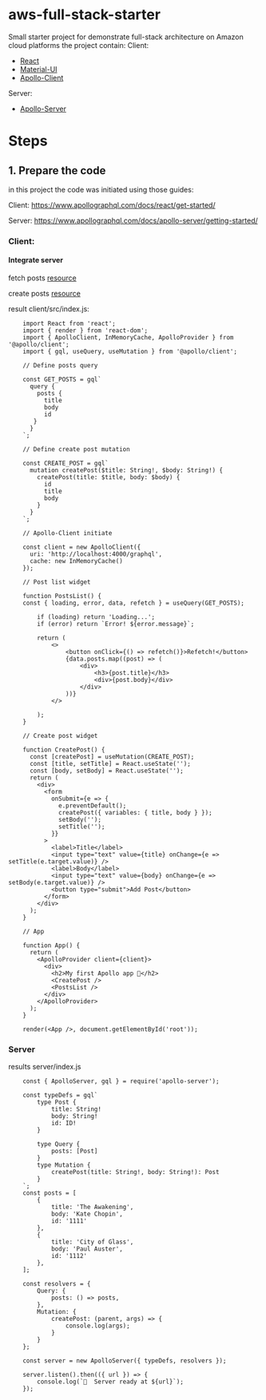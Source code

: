 # aws-full-stack-starter

Small starter project for demonstrate full-stack architecture on Amazon cloud platforms
the project contain:
Client:

- [React](https://reactjs.org/)
- [Material-UI](https://material-ui.com/)
- [Apollo-Client](https://www.apollographql.com/docs/react/)

Server:

- [Apollo-Server](https://www.apollographql.com/docs/apollo-server/)

# Steps
## 1. Prepare the code

   in this project the code was initiated using those guides:
   
   Client: https://www.apollographql.com/docs/react/get-started/

   Server: https://www.apollographql.com/docs/apollo-server/getting-started/

### Client:

#### Integrate server
   fetch posts [resource](https://www.apollographql.com/docs/react/data/queries/)

   create posts [resource](https://www.apollographql.com/docs/react/data/mutations/) 

   result client/src/index.js:

        import React from 'react';
        import { render } from 'react-dom';
        import { ApolloClient, InMemoryCache, ApolloProvider } from '@apollo/client';
        import { gql, useQuery, useMutation } from '@apollo/client';
        
        // Define posts query

        const GET_POSTS = gql`
          query {
            posts {
              title
              body
              id
           }
          }
        `;

        // Define create post mutation

        const CREATE_POST = gql`
          mutation createPost($title: String!, $body: String!) {
            createPost(title: $title, body: $body) {
              id
              title
              body
            }
          }
        `;

        // Apollo-Client initiate

        const client = new ApolloClient({
          uri: 'http://localhost:4000/graphql',
          cache: new InMemoryCache()
        });

        // Post list widget

        function PostsList() {
        const { loading, error, data, refetch } = useQuery(GET_POSTS);
        
            if (loading) return 'Loading...';
            if (error) return `Error! ${error.message}`;
        
            return (
                <>
                    <button onClick={() => refetch()}>Refetch!</button>
                    {data.posts.map((post) => (
                        <div>
                            <h3>{post.title}</h3>
                            <div>{post.body}</div>
                        </div>
                    ))}
                </>
        
            );
        }

        // Create post widget

        function CreatePost() {
          const [createPost] = useMutation(CREATE_POST);
          const [title, setTitle] = React.useState('');
          const [body, setBody] = React.useState('');
          return (
            <div>
              <form
                onSubmit={e => {
                  e.preventDefault();
                  createPost({ variables: { title, body } });
                  setBody('');
                  setTitle('');
                }}
              >
                <label>Title</label>
                <input type="text" value={title} onChange={e => setTitle(e.target.value)} />
                <label>Body</label>
                <input type="text" value={body} onChange={e => setBody(e.target.value)} />
                <button type="submit">Add Post</button>
              </form>
            </div>
          );
        }

        // App

        function App() {
          return (
            <ApolloProvider client={client}>
              <div>
                <h2>My first Apollo app 🚀</h2>
                <CreatePost />
                <PostsList />
              </div>
            </ApolloProvider>
          );
        }

        render(<App />, document.getElementById('root'));


### Server

results server/index.js

        const { ApolloServer, gql } = require('apollo-server');

        const typeDefs = gql`
            type Post {
                title: String!
                body: String!
                id: ID!
            }

            type Query {
                posts: [Post]
            }
            type Mutation {
                createPost(title: String!, body: String!): Post
            }
        `;
        const posts = [
            {
                title: 'The Awakening',
                body: 'Kate Chopin',
                id: '1111'
            },
            {
                title: 'City of Glass',
                body: 'Paul Auster',
                id: '1112'
            },
        ];

        const resolvers = {
            Query: {
                posts: () => posts,
            },
            Mutation: {
                createPost: (parent, args) => {
                    console.log(args);
                }
            }
        };

        const server = new ApolloServer({ typeDefs, resolvers });

        server.listen().then(({ url }) => {
            console.log(`🚀  Server ready at ${url}`);
        });


